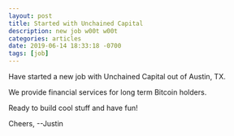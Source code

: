 ```yaml
---
layout: post
title: Started with Unchained Capital
description: new job w00t w00t
categories: articles
date: 2019-06-14 18:33:18 -0700
tags: [job]
---
```

Have started a new job with Unchained Capital out of Austin, TX.

We provide financial services for long term Bitcoin holders.

Ready to build cool stuff and have fun!

Cheers, --Justin
